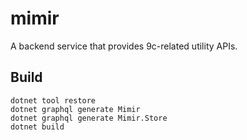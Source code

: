# mimir
A backend service that provides 9c-related utility APIs.

## Build

```
dotnet tool restore
dotnet graphql generate Mimir
dotnet graphql generate Mimir.Store
dotnet build
```
